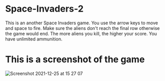 # Space-Invaders-2
This is an another Space Invaders game. You use the arrow keys to move and space to fire. Make sure the aliens don't reach the final row otherwise the game would end. The more aliens you kill, the higher your score. You have unlimited ammunition.


# This is a screenshot of the game
![Screenshot 2021-12-25 at 15 27 07](https://user-images.githubusercontent.com/79054391/147388312-83e7d381-134e-4b6c-b154-382c22dbca06.png)

